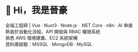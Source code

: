 # 👋 Hi，我是晉豪

全端工程師 | Vue · Nuxt3 · Node.js · .NET Core · n8n · AI 串接  
熱衷於自動化流程、API 開發與 RBAC 權限系統  
熟悉 AWS 環境建置、EC2 系統架構  
資料庫經驗：MSSQL · MongoDB · MySQL  
